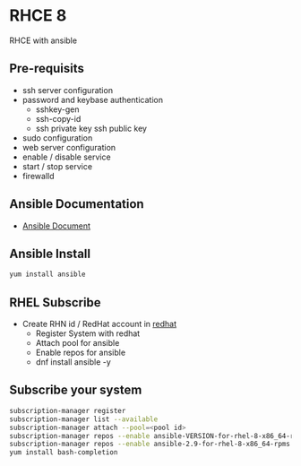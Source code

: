 # RHCE 8
RHCE with ansible 

## Pre-requisits    
-   ssh server configuration 
-   password and keybase authentication 
    -   sshkey-gen
    -   ssh-copy-id
    -   ssh private key ssh public key 
-   sudo configuration 
-   web server configuration 
-   enable / disable service 
-   start / stop service 
-   firewalld    
## Ansible Documentation 
-   [Ansible Document](https://docs.ansible.com/)

## Ansible Install 
```sh
yum install ansible 
```
## RHEL Subscribe

-   Create RHN id / RedHat account in [redhat](https://www.redhat.com/)
    -   Register System with redhat
    -   Attach pool for ansible
    -   Enable repos for ansible
    -    dnf install ansible -y

## Subscribe your system
```sh
subscription-manager register
subscription-manager list --available
subscription-manager attach --pool=<pool id>
subscription-manager repos --enable ansible-VERSION-for-rhel-8-x86_64-rpms
subscription-manager repos --enable ansible-2.9-for-rhel-8-x86_64-rpms
yum install bash-completion
```